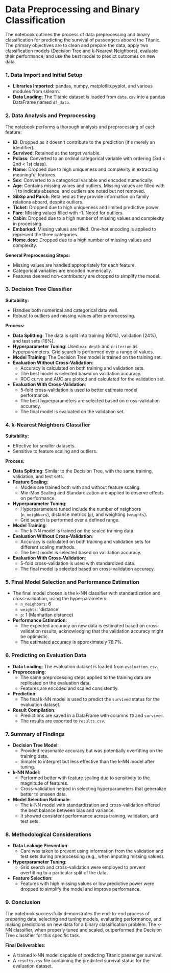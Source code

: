 # Data Preprocessing and Binary Classification

The notebook outlines the process of data preprocessing and binary classification for predicting the survival of passengers aboard the Titanic. The primary objectives are to clean and prepare the data, apply two classification models (Decision Tree and k-Nearest Neighbors), evaluate their performance, and use the best model to predict outcomes on new data.

### 1. **Data Import and Initial Setup**

- **Libraries Imported**: pandas, numpy, matplotlib.pyplot, and various modules from sklearn.
- **Data Loading**: The Titanic dataset is loaded from `data.csv` into a pandas DataFrame named `df_data`.

### 2. **Data Analysis and Preprocessing**

The notebook performs a thorough analysis and preprocessing of each feature:

- **ID**: Dropped as it doesn't contribute to the prediction (it's merely an identifier).
- **Survived**: Retained as the target variable.
- **Pclass**: Converted to an ordinal categorical variable with ordering (3rd < 2nd < 1st class).
- **Name**: Dropped due to high uniqueness and complexity in extracting meaningful features.
- **Sex**: Converted to a categorical variable and encoded numerically.
- **Age**: Contains missing values and outliers. Missing values are filled with -1 to indicate absence, and outliers are noted but not removed.
- **SibSp and Parch**: Retained as they provide information on family relations aboard, despite outliers.
- **Ticket**: Dropped due to high uniqueness and limited predictive power.
- **Fare**: Missing values filled with -1. Noted for outliers.
- **Cabin**: Dropped due to a high number of missing values and complexity in processing.
- **Embarked**: Missing values are filled. One-hot encoding is applied to represent the three categories.
- **Home.dest**: Dropped due to a high number of missing values and complexity.

**General Preprocessing Steps:**

- Missing values are handled appropriately for each feature.
- Categorical variables are encoded numerically.
- Features deemed non-contributory are dropped to simplify the model.

### 3. **Decision Tree Classifier**

**Suitability:**

- Handles both numerical and categorical data well.
- Robust to outliers and missing values after preprocessing.

**Process:**

- **Data Splitting**: The data is split into training (60%), validation (24%), and test sets (16%).
- **Hyperparameter Tuning**: Used `max_depth` and `criterion` as hyperparameters. Grid search is performed over a range of values.
- **Model Training**: The Decision Tree model is trained on the training set.
- **Evaluation Without Cross-Validation**:
    - Accuracy is calculated on both training and validation sets.
    - The best model is selected based on validation accuracy.
    - ROC curve and AUC are plotted and calculated for the validation set.
- **Evaluation With Cross-Validation**:
    - 5-fold cross-validation is used to better estimate model performance.
    - The best hyperparameters are selected based on cross-validation accuracy.
    - The final model is evaluated on the validation set.

### 4. **k-Nearest Neighbors Classifier**

**Suitability:**

- Effective for smaller datasets.
- Sensitive to feature scaling and outliers.

**Process:**

- **Data Splitting**: Similar to the Decision Tree, with the same training, validation, and test sets.
- **Feature Scaling**:
    - Models are trained both with and without feature scaling.
    - Min-Max Scaling and Standardization are applied to observe effects on performance.
- **Hyperparameter Tuning**:
    - Hyperparameters tuned include the number of neighbors (`n_neighbors`), distance metrics (`p`), and weighting (`weights`).
    - Grid search is performed over a defined range.
- **Model Training**:
    - The k-NN model is trained on the scaled training data.
- **Evaluation Without Cross-Validation**:
    - Accuracy is calculated on both training and validation sets for different scaling methods.
    - The best model is selected based on validation accuracy.
- **Evaluation With Cross-Validation**:
    - 5-fold cross-validation is used with standardized data.
    - The final model is selected based on cross-validation accuracy.

### 5. **Final Model Selection and Performance Estimation**

- The final model chosen is the k-NN classifier with standardization and cross-validation, using the hyperparameters:
    - `n_neighbors`: 6
    - `weights`: 'distance'
    - `p`: 1 (Manhattan distance)
- **Performance Estimation**:
    - The expected accuracy on new data is estimated based on cross-validation results, acknowledging that the validation accuracy might be optimistic.
    - The estimated accuracy is approximately 78.7%.

### 6. **Predicting on Evaluation Data**

- **Data Loading**: The evaluation dataset is loaded from `evaluation.csv`.
- **Preprocessing**:
    - The same preprocessing steps applied to the training data are replicated on the evaluation data.
    - Features are encoded and scaled consistently.
- **Prediction**:
    - The final k-NN model is used to predict the `survived` status for the evaluation dataset.
- **Result Compilation**:
    - Predictions are saved in a DataFrame with columns `ID` and `survived`.
    - The results are exported to `results.csv`.

### 7. **Summary of Findings**

- **Decision Tree Model**:
    - Provided reasonable accuracy but was potentially overfitting on the training data.
    - Simpler to interpret but less effective than the k-NN model after tuning.
- **k-NN Model**:
    - Performed better with feature scaling due to sensitivity to the magnitude of features.
    - Cross-validation helped in selecting hyperparameters that generalize better to unseen data.
- **Model Selection Rationale**:
    - The k-NN model with standardization and cross-validation offered the best balance between bias and variance.
    - It showed consistent performance across training, validation, and test sets.

### 8. **Methodological Considerations**

- **Data Leakage Prevention**:
    - Care was taken to prevent using information from the validation and test sets during preprocessing (e.g., when imputing missing values).
- **Hyperparameter Tuning**:
    - Grid search and cross-validation were employed to prevent overfitting to a particular split of the data.
- **Feature Selection**:
    - Features with high missing values or low predictive power were dropped to simplify the model and improve performance.

### 9. **Conclusion**

The notebook successfully demonstrates the end-to-end process of preparing data, selecting and tuning models, evaluating performance, and making predictions on new data for a binary classification problem. The k-NN classifier, when properly tuned and scaled, outperformed the Decision Tree classifier for this specific task.

**Final Deliverables**:

- A trained k-NN model capable of predicting Titanic passenger survival.
- A `results.csv` file containing the predicted survival status for the evaluation dataset.